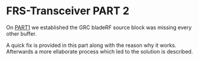 # FRS-Transceiver PART 2

On [PART1](https://github.com/Abdob/FRS-Transceiver/blob/master/README_PART1.md) we established the GRC bladeRF source block was missing every other buffer.

A quick fix is provided in this part along with the reason why it works. Afterwards a more ellaborate process which led to the solution is described.


